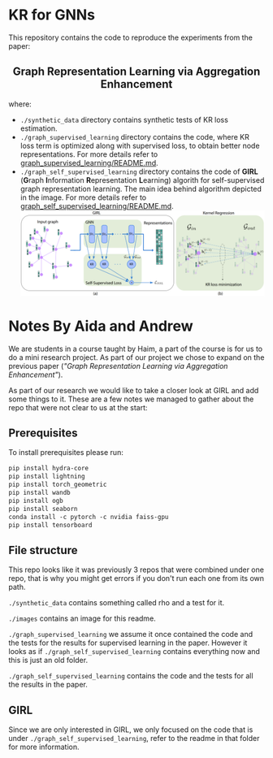 # KR for GNNs
This repository contains the code to reproduce the experiments from the paper: 
<div align="center">
    <h2>
        <b>
            Graph Representation Learning via Aggregation Enhancement
        </b>
    </h2>
</div>

where:
- `./synthetic_data` directory contains synthetic tests of KR loss estimation.
- `./graph_supervised_learning` directory contains the code, where KR loss term is optimized along with supervised loss,
to obtain better node representations. For more details refer to [graph_supervised_learning/README.md](graph_supervised_learning/README.md).
- `./graph_self_supervised_learning` directory contains the code of **GIRL** (**G**raph **I**nformation **R**epresentation **L**earning) algorith
for self-supervised graph representation learning. The main idea behind algorithm depicted in the image. For more details refer to [graph_self_supervised_learning/README.md](graph_self_supervised_learning/README.md).
![](images/GIRL.png?raw=true)


# Notes By Aida and Andrew

We are students in a course taught by Haim, a part of the course 
is for us to do a mini research project. As part of our project we
chose to expand on the previous paper 
(*"Graph Representation Learning via Aggregation Enhancement"*).

As part of our research we would like to take a closer look at 
GIRL and add some things to it. These are a few notes we 
managed to gather about the repo that were not clear to us at
the start:

## Prerequisites

To install prerequisites please run:

```commandline
pip install hydra-core
pip install lightning
pip install torch_geometric
pip install wandb
pip install ogb
pip install seaborn
conda install -c pytorch -c nvidia faiss-gpu
pip install tensorboard
```

## File structure

This repo looks like it was previously 3 repos that
were combined under one repo, that is why you might get errors
if you don't run each one from its own path.

`./synthetic_data` contains something called rho and a test for it.

`./images` contains an image for this readme.

`./graph_supervised_learning` we assume it once contained the code
and the tests for the results for supervised learning in the paper.
However it looks as if `./graph_self_supervised_learning` 
contains everything now and this is just an old folder.

`./graph_self_supervised_learning` contains the code and the tests
for all the results in the paper.

## GIRL

Since we are only interested in GIRL, we only focused on the code
that is under `./graph_self_supervised_learning`, refer to the 
readme in that folder for more information.
